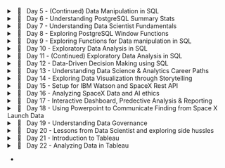 <details> 
	<br/>
    <summary> &nbsp; 📖 &nbsp; Day 5 - (Continued) Data Manipulation in SQL</summary>
<pre><code><small>🗓️  Date: 2023-02-21</small></code></pre>
<h4> Resources : </h4>
<p>Course</p>
<ul>
    <li>
        <a href="https://app.datacamp.com/learn/courses/data-manipulation-in-sql" target="_blank">Data Manipulation in SQL (Datacamp)</a>
    </li>
</ul>
<center>
    <hr style="border: 0; height: 2px; width: 80%; text-align: center;">
</center>
<h4> Summary : </h4>
<p align="justify">
    Continuing the remaining modules <a href="https://app.datacamp.com/learn/courses/data-manipulation-in-sql" target="_blank">Data Manipulation in SQL</a> course, I was able to gain insights on Simple Subqueires Joins, Correlated Subqueries (takes higher processing time), Multiple/Nested Subqueries, and Common Table Expressions (CTE). These concepts were handful in allowing to perform complex actions within SQL and gain data points that I once thought were only possible through pandas (a python library).
</p>
<p align="justify">
    However, more significantly, I learned about window functions and the various types, such as Over, Rank, Partition, and Slide, throughout this course. While I had seen it before, I had never utilized it in practice, and I am pleased that this course allowed me to do so. Aggregating on columns that aren't in the grouping columns is likely the most useful skill to have, especially when doing comparative analysis.
</p>
<center>
    <hr style="border: 0; height: 2px; width: 80%; text-align: center;">
</center>
<h4> Notes : </h4>
<details>
  <summary> &nbsp; Correlated subquery with multiple conditions</summary>

```
SELECT
    -- Select country ID, date, home, and away goals from match
    main.country_id,
    main.date,
    main.home_goal,
    main.away_goal
FROM match AS main
WHERE
    -- Filter for matches with the highest number of goals scored
    (home_goal + away_goal) >
        (SELECT MAX(home_goal + sub.away_goal)
        FROM match AS sub
        WHERE main.country_id = sub.country_id
            AND main.season = sub.season);
```

</details>

<details>
  <summary> &nbsp; Common Table Expressions</summary>

```
WITH match_list AS (
    SELECT
        country_id,
        id
    FROM match
-- Select league and count of matches from the CTE
SELECT
    l.name AS league,
    COUNT(match_list.id) AS matches
FROM league AS l
-- Join the CTE to the league table
LEFT JOIN match_list ON l.id = match_list.country_id
GROUP BY l.name;
```

</details>

<details>
  <summary> &nbsp; Window Function</summary>

```
-- Example 1 : Over function

SELECT
    m.id,
    c.name AS country,
    m.season,
    m.home_goal,
    m.away_goal,
    -- Use a window to include the aggregate average in each row
    AVG(m.home_goal + m.away_goal) OVER() AS overall_avg
FROM match AS m
LEFT JOIN country AS c ON m.country_id = c.id;


-- Example 2 : Rank function

SELECT
    l.name AS league,
    AVG(m.home_goal + m.away_goal) AS avg_goals,
    -- Rank each league according to the average goals
    RANK() OVER(ORDER BY AVG(m.home_goal + m.away_goal) DESC) AS league_rank
FROM league AS l
LEFT JOIN match AS m
ON l.id = m.country_id
WHERE m.season = '2011/2012'
GROUP BY l.name
ORDER BY league_rank;


-- Example 3 : Partition function

SELECT
    c.name,
    m.season,
    (home_goal + away_goal) AS goals,
    AVG(home_goal + away_goal)
        OVER(PARTITION BY m.season, c.name) AS season_country_avg
FROM country AS c
LEFT JOIN match AS m
ON c.id = m.country_id;


-- Example 4 : Sliding Function

SELECT
    date,
    home_goal,
    away_goal,
    -- Create a running total and running average of home goals
    SUM(home_goal) OVER(ORDER BY date
        ROWS BETWEEN UNBOUNDED PRECEDING AND CURRENT ROW) AS running_total,
    AVG(home_goal) OVER(ORDER BY date
        ROWS BETWEEN UNBOUNDED PRECEDING AND CURRENT ROW) AS running_avg
FROM match
WHERE
    hometeam_id = 9908
    AND season = '2011/2012';
```

</details>
<hr/>
</details>

<details> 
	<br/>
    <summary> &nbsp; 📖 &nbsp; Day 6 - Understanding PostgreSQL Summary Stats </summary>
<pre><code><small>🗓️  Date: 2023-02-22</small></code></pre>
<h4> Resources : </h4>
<p>Course</p>
<ul>
    <li>
        <a href="https://www.kaggle.com/learn/advanced-sql" target="_blank">Advanced SQL (Kaggle)</a>
    </li>
    <li>
        <a href="https://app.datacamp.com/learn/courses/postgresql-summary-stats-and-window-functions" target="_blank">PostgreSQL Summary Stats and Window Functions (Datacamp)</a>
    </li>
</ul>
<p>Articles</p>
<ul>
    <li>
        <a href="https://medium.com/yavar/window-functions-in-sql-a7239bb97104" target="_blank">Window functions in SQL (Medium)</a>
    </li>
</ul>
<center>
    <hr style="border: 0; height: 2px; width: 80%; text-align: center;">
</center>
<h4> Summary : </h4>
<p align="justify">
With the continuation of window functions, I have gotten slightly familiar with the notion of window function types, particularly fetching, framing, and ranking functions, which I had practiced today. While these functions seemed intimidating at first, they turned out to be considerably easy than I had anticipated.
</p>
<p align="justify">
Beside this,  I attempted to put my knowledge into practice by answering practice questions in the "Advanced sql" section of kaggle. It was a valuable experience since I was able to accurately utilize window functions and also learn about the 'UNNEST' function to load nested and repeated data from the tables.
</p>
<center>
    <hr style="border: 0; height: 2px; width: 80%; text-align: center;">
</center>
<h4> Notes : </h4>

<details>
  <summary> &nbsp; Fetching functions</summary>

| Operator              | Description                                                       |
| --------------------- | ----------------------------------------------------------------- |
| `LAG(column, n)`      | Returns column's value at the row `n` rows before the current row |
| `LEAD(column, n)`     | Returns column's value at the row `n` rows after the current row  |
| `FIRST_VALUE(column)` | Returns the first value in table or partition                     |
| `LAST_VALUE(column)`  | Returns the last value in table or partition                      |

</details>

<details>
  <summary> &nbsp; Framing functions</summary>

| Operator            | Description                             |
| ------------------- | --------------------------------------- |
| ROW/RANGE           | Uses the given row or range as a frame. |
| PRECEDING           | Rows before the current row.            |
| UNBOUNDED PRECEDING | Return all rows before the current row. |
| UNBOUNDED FOLLOWING | Return all rows after the current row.  |
| CURRENT ROW         | Current row of query execution.         |

</details>

<details>
  <summary> &nbsp; Ranking Functions</summary>

| Operator   | Description                                                                                                       |
| ---------- | ----------------------------------------------------------------------------------------------------------------- |
| ROW_NUMBER | Unique sequential number for each row in the specified partition                                                  |
| RANK       | Unique rank number for the each distinct row within the specified partition, but equal values share same rank     |
| DENSE_RANK | Unique rank number for the each distinct row within the specified partition without skipping any duplicate values |
| NTILE      | Distribute the rows in to the rows set with a specific `n` number of groups.                                      |

</details>
<hr/>
</details>

<details> 
	<br/>
    <summary> &nbsp; 📖 &nbsp; Day 7 - Understanding Data Scientist Fundamentals</summary>
<pre><code><small>🗓️  Date: 2023-02-23</small></code></pre>
<h4> Resources : </h4>
<p>Course</p>

<ul>
    <li>
        <a href="https://www.linkedin.com/learning/a-day-in-the-life-of-a-data-scientist/serving-the-client/" target="_blank">A Day In The Life of a Data Scientist (Linkedin Learning)</a>
    <li>
    </li>
        <a href="https://www.linkedin.com/learning/the-non-technical-skills-of-effective-data-scientists/" target="_blank">The Non-Technical Skills of Effective Data Scientists (Linkedin Learning)</a>
     <li>
    </li>
        <a href="https://www.kaggle.com/learn/pandas" target="_blank">Pandas (Kaggle)</a>
    </li>
</ul>
<center>
    <hr style="border: 0; height: 2px; width: 80%; text-align: center;">
</center>
<h4> Summary : </h4>
<p align="justify">
Taking a break from the regular SQL courses, I delved into the everyday life of a data scientist, complete with current data science issues and how data scientists manage themselves and the organizations for which they operate. I was also able to take the following course on the non-technical abilities of a successful data scientist, which addressed not just the attributes that a person should have but also the role diplomacy plays while working in a professional setting. In addition, to polish my pandas abilities, I completed a Kaggle Learn course that served as a refresher on the techniques I use on a daily basis.
</p>
<hr/>
</details>

<details> 
	<br/>
    <summary> &nbsp; 📖 &nbsp; Day 8 - Exploring PostgreSQL Window Functions</summary>

<pre><code><small>🗓️  Date: 2023-02-24</small></code></pre>

<h4> Resources : </h4>
<p>Course</p>

- <a href="https://www.kaggle.com/learn/intro-to-programming" target="_blank">Intro to Programming (Kaggle)</a>
- <a href="https://app.datacamp.com/learn/courses/postgresql-summary-stats-and-window-functions" target="_blank">PostgreSQL Summary Stats and Window Functions (Datacamp)</a>

<center>
    <hr style="border: 0; height: 2px; width: 80%; text-align: center;">
</center>

<h4> Summary : </h4>

<p align="justify">
Leveraging the same elements in different ways has always lit up the neurons in my brain, allowing me to perceive the world in new ways. This occurred when learning how to use the aggregrate functions within the window functions to obtain new results. In fact, utilizing the same `SUM` and `AVG` functions to deliver moving totals and averages within sql itself with the assistance of frames and aggregrate functions made me leap on top of my bed.  There were so many things that sql could do that I had always assumed only pandas could accomplish. While creating sophisticated queries in pandas is faster, the execution time would be much faster if same queries were implemented directly in SQL without loading the dataset into memory.
</p>

<p align="justify">
Continuing this discovery, pivoting tables in SQL was also conceivable with `CROSSTAB`, as well as other beneficial functions like `ROLLUP`, `CUBE`, `COALESCE`, and `STRING AGG`, which would come in handy when relying only on SQL.
</p>

<center>
    <hr style="border: 0; height: 2px; width: 80%; text-align: center;">
</center>

<h4> Notes : </h4>

<details>
  <summary> &nbsp; ROW BETWEEN</summary>

Syntax
`ROWS BETWEEN [start] AND [finish]`

- `n PRECEDING` : `n` rows before the current row
- `CURRENT ROW` : the current row
- `n FOLLOWING` : `n` rows after the current row

Examples

- `ROWS BETWEEN 3 PRECEDING AND CURRENT ROW`
- `ROWS BETWEEN 4 PRECEDING AND 4 FOLLOWING`
- `ROWS BETWEEN CURRENT ROW AND 1 FOLLOWING`

</details>

<details>
  <summary> &nbsp; CROSSTAB</summary>

```
-- Before using crosstab, use the to create an extension
CREATE EXTENSION IF NOT EXISTS tablefunc;

SELECT * FROM CROSSTAB($$
    source_sql TEXT
$$) AS ct(
    column_1 DATA_TYPE_1,
    column_2 DATA_TYPE_2,
    ...,
    column_n DATA_TYPE_N
);
```

</details>

<details>
  <summary> &nbsp; ROLLUP and CUBE</summary>

The `ROLLUP` option allows to include extra rows that represent the subtotals, which are commonly referred to as super-aggregate rows, along with the grand total row.

```
SELECT
    country, warehouse, SUM(quantity)
FROM
    inventory
GROUP BY ROLLUP (country, warehouse);
```

`ROLLUP` is hierarchical, de-aggregrating from the leftmost provided column to the right-most.

```
ROLLUP (country, warehouse)     -- includes country level totals
ROLLUP (warehouse, country)     -- includes warehouse level totals
```

However, when we need all possible group-level aggregrations, we use `CUBE` which shares similar properties to `ROLLUP`.

```
CUBE (country, warehouse)       -- country country level and warehouse level, and grand total
```

</details>

<details>
  <summary> &nbsp; Useful Functions</summary>

- COALESCE

`COALESCE()` takes a list of values and returns the first non-null value, going from left to right

```
COALESCE(null, null, 1, null, 2)        -- returns 1
```

- STRING_AGG

`STRING_AGG(column, separator)` takes all the values of a column and concatenates them, with `separator` in between each value.

</details>

<center>
    <hr style="border: 0; height: 2px; width: 80%; text-align: center;">
</center>

</details>

<details> 
	<br/>
    <summary> &nbsp; 📖 &nbsp; Day 9 - Exploring Functions for Data manipulation in SQL</summary>

<pre><code><small>🗓️  Date: 2023-02-25</small></code></pre>

<h4> Resources : </h4>
<p>Course</p>

- <a href="https://app.datacamp.com/learn/courses/functions-for-manipulating-data-in-postgresql" target="_blank">Functions for Manipulating Data in PostgreSQL (Datacamp)</a>

<center>
    <hr style="border: 0; height: 2px; width: 80%; text-align: center;">
</center>

<h4> Summary : </h4>

<p align="justify">
The focus of today's course was on data manipulation in PostgreSQL utilizing both built-in and user-defined functions. The built-in functions of PostgreSQL included common data types and their casts, date/time functions and operators, and string parsing and manipulation functions. While the most of the operators were familiar, I learned about several new ones, such as `INTERVAL` and `INITCAP`. Nevertheless, the postgreSQL extensions and full-text search capabilities were entirely new subjects, particularly `tsvector` (text search vector) to execute a full text search beyond the scope of the 'LIKE' operator. Knowing that PostgreSQL offers built-in extensions such as fuzzy string matching through 'levenshtein' and'similarity' blew my mind as I had previously only used it in Python. Learning the syntax to develop my own functions was also quite instructive. Overall, it was a productive weekend spent learning more about PostgreSQL.
</p>

<center>
    <hr style="border: 0; height: 2px; width: 80%; text-align: center;">
</center>

<h4> Notes : </h4>

<details>
  <summary> &nbsp; INFORMATION_SCHEMA</summary>

`INFORMATION_SCHEMA` provides access to database metadata, information about the MySQL server such as the name of a database or table, the data type of a column, or access privileges.

```
-- Example 1 : Extracting all table names from system database
SELECT table_name, table_type
FROM INFORMATION_SCHEMA.TABLES
WHERE table_schema = 'public';

-- Example 2 : Extracting column data types from table
SELECT
    column_name,
    data_type
FROM INFORMATION_SCHEMA.COLUMNS
WHERE table_name = 'actor';
```

</details>

<details>
  <summary> &nbsp; INTERVAL </summary>

`INTERVAL` data type allows to store and manipulate a period of time in years, months, days, hours, minutes, seconds, etc.

```
INTERVAL '3 days'                       -- goes forward in time
INTERVAL '2 months ago';                -- goes back in time due to the keyword 'ago'
INTERVAL '3 hours 20 minutes';

-- Example 1 : Addition of timeframe
SELECT rental_date + INTERVAL '2 days' as expected_return
FROM rental;

-- Example 2: Conversion of column to interval
SELECT INTERVAL '1' day * rental_duration
FROM rental
```

</details>

<details>
  <summary> &nbsp; DATETIME Operators </summary>

| Operator                        | Description                                                                                                   |
| ------------------------------- | ------------------------------------------------------------------------------------------------------------- |
| AGE()                           | Subtract with current_date (at midnight) when empty and with the other arguments when two values are provided |
| NOW()                           | Get current timestamp with microsecond precision                                                              |
| CURRENT_TIMESTAMP()             | Gets similar timestamp to now but allows precision parameter to round off seconds                             |
| CURRENT_DATE/CURRENT_TIME       | Get current date and time                                                                                     |
| EXTRACT(`field` from `source`)  | Get subfield                                                                                                  |
| DATE_PART('`field`', `source`)  | Get subfield (equivalent to extract)                                                                          |
| DATE_TRUNC('`field`', `source`) | Truncate timestamp or interval data types with precision                                                      |
| ISFINITE()                      | Test for finite date, time and interval (not +/-infinity)                                                     |

</details>

<details>
  <summary> &nbsp; STRING Operators </summary>

| Operator                                               | Description                                                                                              |
| ------------------------------------------------------ | -------------------------------------------------------------------------------------------------------- | --------------------------------- | ------------------------------ |
| UPPER/LOWER(`source`)                                  | Converts column to upper or lower case                                                                   |
| INITCAP(`source`)                                      | Converts column to title case                                                                            |
| REPLACE(`source`, '`find_string`', '`replace_string`') | Replaces the source string with the replacement string                                                   |
| REVERSE(`source`)                                      | Reverses the string                                                                                      |
| LENGTH(`source`)                                       | Extract the length of the string                                                                         |
| POSITION('`char`' IN `source`)                         | Extract the first position of a character in a string                                                    |
| LEFT(`source`, `n`)                                    | Extract the `n` number of characters from left side of the given source                                  |
| RIGHT(`source`, `n`)                                   | Extract the `n` number of characters from right side of the given source                                 |
| SUBSTRING(`source`, `start`, `length`)                 | Extract a string containing a specific number of characters from a particular position of a given string |
| TIRM([leading                                          | trailing                                                                                                 | both] [characters] FROM `source`) | Removes characters from source |
| LPAD(`source`, `n`, `char`)                            | Left-pads a string with another string, to a certain length                                              |
| RPAD(`source`, `n`, `char`)                            | Right-pads a string with another string, to a certain length                                             |

</details>

<details>
  <summary> &nbsp; FULL TEXT Search </summary>

- Basic Search
  `to_tsvector(text)` : performs normalization and creates a list of tokens
  `to_tsquery(string)` : accepts a list of words that will be checked against the normalized vector
  `@@` : check if `tsquery` matches `tsvector`

```
-- Example 1 : Check if the title contains 'elf'
SELECT title, description
FROM film
WHERE to_tsvector(title) @@ to_tsquery('elf');
```

- Fuzzystring

```
-- Enable the fuzzystrmatch extension
CREATE EXTENSION IF NOT EXISTS fuzzystrmatch;
-- Confirm that fuzzystrmatch has been enabled
SELECT extname FROM pg_extension;

SELECT levenshtein('hello', 'jelly');       -- number of edits required to be a perfect match
SELECT similarity('hello', 'jelly');        -- similarity between two strings from 0 to 1
```

</details>

<details>
  <summary> &nbsp; User Defined Data Types </summary>

Enumerated Data Types

- Allows to create list of values that will not change

```
CREATE TYPE dayofweek AS
ENUM('Monday', 'Tuesday', 'Wednesday', 'Thursday', 'Friday', 'Saturday', 'Sunday');

-- Check
SELECT typname, typcategory
FROM pg_type
WHERE typname='dayofweek';
```

</details>

<details>
  <summary> &nbsp; User Defined Functions </summary>

```
CREATE FUNCTION squared(i integer) RETURNS integer AS $$
    BEGIN
        RETURN i * i;
    END;
$$ LANGUAGE plpgsql;
```

</details>

<center>
    <hr style="border: 0; height: 2px; width: 80%; text-align: center;">
</center>

</details>

<details> 
	<br/>
    <summary> &nbsp; 📖 &nbsp; Day 10 - Exploratory Data Analysis in SQL</summary>

<pre><code><small>🗓️  Date: 2023-02-27</small></code></pre>

<h4> Resources : </h4>
<p>Course</p>

- <a href="https://app.datacamp.com/learn/courses/exploratory-data-analysis-in-sql" target="_blank">Exploratory Data Analysis in SQL (Datacamp)</a>

<center>
    <hr style="border: 0; height: 2px; width: 80%; text-align: center;">
</center>

<h4> Summary : </h4>

<p align="justify">
Breaking the usual heavy dosage of study sessions, this particular course covered about the usage of relationship diagrams, constraints (primary key, foreign key, unique and not null), and data types for the columns. The most significant functions from this course are 'corr' and 'percentile desc,' which allow you to get correlation and discrete value from a percentile. Moreover, temporary tables were a notion I had heard of but had never used in practice, and this course was a huge help in reinforcing the concept of breaking large queries into smaller chunks.
</p>

<center>
    <hr style="border: 0; height: 2px; width: 80%; text-align: center;">
</center>

<h4> Notes : </h4>

<details>
  <summary> &nbsp; CAST Function</summary>

```
-- Cast Function syntax
SELECT CAST (value AS value_type);

-- Alternate Cast Function with :: notation
SELECT value::new_type;

--  Example 1 : Casting float to integer
SELECT CAST (3.7 AS integer);
```

</details>

<details>
  <summary> &nbsp; Series</summary>

```
-- Example 1 : Basic series
SELECT generate_series(1, 10, 2);

-- Example 2 : Float series
SELECT generate_series(0, 1, 0.1);
```

</details>

<details>
  <summary> &nbsp; Summary functions</summary>

| Function                                                            | Description                                                                       |
| ------------------------------------------------------------------- | --------------------------------------------------------------------------------- |
| CORR(`source1`,`source2`)                                           | Returns the correlation between two columns                                       |
| percentile_disc(`percentile`) WITHIN GROUP (ORDER BY `column_name`) | Returns the value representing the percentile of the column using discrete method |

</details>

<details>
  <summary> &nbsp; Temporary Tables</summary>

```
-- Dropping the table
DROP TABLE IF EXISTS table_name

-- Create a temporary table
CREATE TEMP TABLE table_name AS
SELECT column1, column2
FROM table;
```

</details>

<center>
    <hr style="border: 0; height: 2px; width: 80%; text-align: center;">
</center>

</details>

<details> 
	<br/>
    <summary> &nbsp; 📖 &nbsp; Day 11 - (Continued) Exploratory Data Analysis in SQL</summary>

<pre><code><small>🗓️  Date: 2023-02-28</small></code></pre>

<h4> Resources : </h4>
<p>Course</p>

- <a href="https://app.datacamp.com/learn/courses/exploratory-data-analysis-in-sql" target="_blank">Exploratory Data Analysis in SQL (Datacamp)</a>

<center>
    <hr style="border: 0; height: 2px; width: 80%; text-align: center;">
</center>

<h4> Summary : </h4>

<p align="justify">
The remaining modules of the course delved into the topic of character types in PostgreSQL, specifically character, varchar, and text. It also covered common challenges that arise when grouping categorical variables and dealing with unstructured text data. The modules included exercises on data cleaning such as dealing with cases and white spaces, as well as data manipulation techniques such as splitting strings using delimiters and concatenating multiple strings. Additionally, the course covered working with date and timestamps to create complex queries through series.
</p>

<center>
    <hr style="border: 0; height: 2px; width: 80%; text-align: center;">
</center>

<h4> Notes : </h4>

<details>
  <summary> &nbsp; Series Generation</summary>

```
-- Syntax
SELECT generate_series(from, to, interval);

-- Example 1
SELECT generate_series('2018-01-01', '2018-01-15', '2 days'::interval)
```

</details>

<center>
    <hr style="border: 0; height: 2px; width: 80%; text-align: center;">
</center>

</details>

<details> 
	<br/>
    <summary> &nbsp; 📖 &nbsp; Day 12 - Data-Driven Decision Making using SQL</summary>

<pre><code><small>🗓️  Date: 2023-03-01</small></code></pre>

<h4> Resources : </h4>
<p>Course</p>

- <a href="https://app.datacamp.com/learn/courses/data-driven-decision-making-in-sql" target="_blank">Data-Driven Decision Making in SQL(Datacamp)</a>

Project

- <a href="https://app.datacamp.com/learn/projects/1413" target="_blank">When Was the Golden Age of Video Games?(Datacamp)</a>

<center>
    <hr style="border: 0; height: 2px; width: 80%; text-align: center;">
</center>

<h4> Summary : </h4>

<p align="justify">
With all the skills that I had accumilated so far, it was only about implementing them. While a proper implementation is yet to come, I could still practice within a real evironment through the course "Data-Driven Decision Making in SQL" and the project "When Was the Golden Age of Video Games?". These allowed me to use all of the concepts from data cleaning, manipulation to aggregration and concentrated on using groupings, joins and pivots to create complex tables. Today marks the end of the career track, and I'm over the moon with all the knowledge I've gained in these 12 days. Yay for learning!
</p>

<center>
    <hr style="border: 0; height: 2px; width: 80%; text-align: center;">
</center>

</details>

<details> 
	<br/>
    <summary> &nbsp; 📖 &nbsp; Day 13 - Understanding Data Science & Analytics Career Paths</summary>

<pre><code><small>🗓️  Date: 2023-03-02</small></code></pre>

<h4> Resources : </h4>
<p>Course</p>

- <a href="https://www.linkedin.com/learning/data-science-analytics-career-paths-certifications-first-steps-2018/welcome" target="_blank">Data Science & Analytics Career Paths & Certifications: First Steps (LinkedIn Learning)</a>

<center>
    <hr style="border: 0; height: 2px; width: 80%; text-align: center;">
</center>

<h4> Summary : </h4>

<p align="justify">
Before diving into the world of mathematica, I needed to grasp the foundations that I would need to build as a Data Analyst. Attending the LinkedIn Learning career course "Data Science & Analytics Career Pathways & Certifications" was quite beneficial in this regard. It began by discussing the applications of data science, such as fraud detection, social media analytics, disease control, dating services, simulations, climate research, and network security. It also discussed the abilities required to be relevant in the sector. Data mining, machine learning, natural language processing, statistics, and visualization were among the crucial skills mentioned. It also discussed certificates that can help advance one's career and establish one as a specialist in a particular subject. Overall, the course was beneficial in aiding comprehension of the principles of being relevant in the ever-changing world of data science.
</p>

<center>
    <hr style="border: 0; height: 2px; width: 80%; text-align: center;">
</center>

</details>

<details> 
	<br/>
    <summary> &nbsp; 📖 &nbsp; Day 14 - Exploring Data Visualization through Storytelling</summary>

<pre><code><small>🗓️  Date: 2023-03-03</small></code></pre>

<h4> Resources : </h4>
<p>Course</p>

- <a href="https://www.linkedin.com/learning/data-visualization-storytelling/the-art-of-storytelling" target="_blank">Data Visualization: Storytelling (LinkedIn Learning)</a>

<center>
    <hr style="border: 0; height: 2px; width: 80%; text-align: center;">
</center>

<h4> Summary : </h4>

<p align="justify">
As visualizing data through narrative storytelling is one of the most crucial skills for a data analyst to have,  which sets them apart from their colleagues. I took a data visualization course that included story structure and its components (begining, middle, end, plot, protagonist, problem and transformation). It also demonstrated the use of flow diagrams to successfully represent linear data flow for effective story telling.

Most notably, the course taught the principles of learning to demonstrate your analytic abilities utilizing the 4x4 progressive depth model:

- The watercooler moment

  - The initial attention grabber determines whether or not individuals are interested in learning more.
  - Example: Image or headline.

- The cafe content

  - Example : Blog post or short article

- The research library

  - Research portion, such as a PDF document.

- The Lab Experience
  - Interactive dashboard where data aficionados can examine the content and tinker to answer their in-depth questions

</p>

<center>
    <hr style="border: 0; height: 2px; width: 80%; text-align: center;">
</center>

</details>

<details> 
	<br/>
    <summary> &nbsp; 📖 &nbsp; Day 15 - Setup for IBM Watson and SpaceX Rest API</summary>

<pre><code><small>🗓️  Date: 2023-03-05</small></code></pre>

<h4> Resources : </h4>
<p>Course</p>

- <a href="https://www.coursera.org/learn/applied-data-science-capstone/" target="_blank">Applied Data Science Capstone: Week 1 (Coursera)</a>

<center>
    <hr style="border: 0; height: 2px; width: 80%; text-align: center;">
</center>

<h4> Summary : </h4>

<p align="justify">
I took a break from learning today to prepare for the journey ahead! I made my own IBM account and configured Watson Studio to publish notebooks directly to my GitHub repository. I also explored in the world of SpaceX's rest API in order to extract useful data for future projects. We can get so enthused in learning new things that we forget to take a deep breath and get organized. However, not today.
</p>

<center>
    <hr style="border: 0; height: 2px; width: 80%; text-align: center;">
</center>

</details>

<details> 
	<br/>
    <summary> &nbsp; 📖 &nbsp; Day 16 - Analyzing SpaceX Data and AI ethics</summary>

<pre><code><small>🗓️  Date: 2023-03-06</small></code></pre>

<h4> Resources : </h4>
<p>Course</p>

- <a href="https://www.kaggle.com/learn/intro-to-ai-ethics" target="_blank">Intro to AI Ethics (Kaggle)</a>
- <a href="https://www.coursera.org/learn/applied-data-science-capstone/" target="_blank">Applied Data Science Capstone: Week 1 & 2 (Coursera)</a>

<center>
    <hr style="border: 0; height: 2px; width: 80%; text-align: center;">
</center>

<h4> Summary : </h4>

<p align="justify">
Building on yesterday's exploration, today was all about extracting launch data from SpaceX using requests and beautiful soup. The objective was to determine the fruitfulness of starting a new business for a hypothetical company, SpaceY. During the course, I delved into the concepts of Exploratory Data Analysis and Feature Engineering, utilizing both python and SQL to analyze the data. Wrapping up with data science, I visually represented our findings using scatterplots and barplots to identify factors such as landing site, booster, and payload mass that can contribute to a higher success rate.
</p>

<p align="justify">
Aside from that, I took an AI ethics course and was introduced to Human-Centered-Design for AI and its significance. It not only helped me assess whether a project is worth transitioning to be done under AI, but it also helped me grasp that AI systems are more effective when they work alongside people rather than independently. Also, I learned about the numerous types of biases and fairness that can emerge in an ML model when biased data/model is used, as garbage in, garbage out.
</p>

<center>
    <hr style="border: 0; height: 2px; width: 80%; text-align: center;">
</center>

<h4> Notes : </h4>

<details>
  <summary> &nbsp; Six Types of Bias</summary>

<br/>

- Historical Bias
  - Occurs when the state of the world in which the data was generated is flawed.
- Representation bias
  - Occurs when building datasets for training a model, if those datasets poorly represent the people that the model will serve.
  - Example : if the dataset used to train the models exclude darker skin tones.
- Measurement bias
  - Occurs when the accuracy of the data varies across groups.
  - This can happen when working with proxy variables (variables that take the place of a variable that cannot be directly measured), if the quality of the proxy varies in different groups.
  - Example : if the measurement apparatus shows reduced performance with dark skin tones.
- Aggregation bias
  - Occurs when groups are inappropriately combined, resulting in a model that does not perform well for any group or only performs well for the majority group.
  - This is often not an issue, but most commonly arises in medical applications.
- Evaluation bias
  - Occurs when evaluating a model.
  - If the benchmark data (used to compare the model to other models that perform similar tasks) does not represent the population that the model will serve.
  - Example : if the dataset used to benchmark the model excludes darker skin tones.
- Deployment bias
  - Occurs when the problem the model is intended to solve is different from the way it is actually used.
  - If the end users don’t use the model in the way it is intended, there is no guarantee that the model will perform well.

</details>

<img src="./images/bias.png" alt="types of bias">
<br/>

<details>
  <summary> &nbsp; Four fairness criteria</summary>

<br/>

- Demographic parity / statistical parity
  - It says the model is fair if the composition of people who are selected by the model matches the group membership percentages of the applicants.
- Equal opportunity fairness
  - It ensures that the proportion of people who should be selected by the model ("positives") that are correctly selected by the model is the same for each group.
  - We refer to this proportion as the true positive rate (TPR) or sensitivity of the model.
- Equal accuracy
  - It is the percentage of correct classifications (people who should be denied and are denied, and people who should be approved who are approved) should be the same for each group.
  - If the model is 98% accurate for individuals in one group, it should be 98% accurate for other groups.
- Group unaware / Fairness through unawareness
  - Group unaware fairness removes all group membership information from the dataset.
  - For instance, we can remove gender data to try to make the model fair to different gender groups.
  - Similarly, we can remove information about race or age.

</details>

<center>
    <hr style="border: 0; height: 2px; width: 80%; text-align: center;">
</center>

</details>

<details> 
	<br/>
    <summary> &nbsp; 📖 &nbsp; Day 17 - Interactive Dashboard, Predective Analysis & Reporting</summary>

<pre><code><small>🗓️  Date: 2023-03-07</small></code></pre>

<h4> Resources : </h4>
<p>Course</p>

- <a href="https://www.coursera.org/learn/applied-data-science-capstone/" target="_blank">Applied Data Science Capstone: Week 3, 4 & 5 (Coursera)</a>

<center>
    <hr style="border: 0; height: 2px; width: 80%; text-align: center;">
</center>

<h4> Summary : </h4>

<p align="justify">
After completing exploratory data analysis, I delved into creating an interactive dashboard with plolty dash and folium to facilitate in real-time data analysis. It was a good refresher on the concept of dash callbacks to help translate user inputs and update existing charts based on those inputs. In addition, as part of the course, I touched on predictive analysis to determine the optimum model and hyperparameters needed to develop a model capable of predicting the launch's success rate. To do this, I used Preprocessing, GridSearchCV, LogisticRegression, DecisionTreeClassifier, and KNeighborsClassifier to help automate model selection, as well as a confusion matrix to evaluate true accuracy much more clearly.
</p>

<p align="justify">
With plenty of time left in the day, I investigated the creation of an effective data analysis report and its components. While data reports vary depending on the use and data included, I was able to get a general idea of how a data report should look through the course.
</p>

<center>
    <hr style="border: 0; height: 2px; width: 80%; text-align: center;">
</center>

<h4> Notes : </h4>

<details>
  <summary> &nbsp; Elements of Data Finding Report</summary>

<br/>

- Cover Page
  - Contains: Title, Date and Name of the presenter
- Executive Summary
  - Briefly explain the details
  - Considered a stand-alone document
  - No new information should be presented except from the main points
- Table of Contents
- Introduction
  - Nature of the analysis
  - States the problem
  - States questions for analysis
- Methodology
  - Explains the data sources
  - Outlines the plan for the collected data
- Results
  - Deatils of data collection
  - How data was organized?
  - How data was analyzed?
  - Charts and graphs to show crucial finding
- Discussion
  - Engage the audience
- Conclusion
  - Conclusion of the report finding, reiterating the problem given in introduction
  - Overall summary of the findings
  - Outcome of the analysis
  - Any steps taken in future
- Appendix
  - Information that didn't fit in the report
  - Resources and references

</details>

<center>
    <hr style="border: 0; height: 2px; width: 80%; text-align: center;">
</center>

</details>

<details> 
	<br/>
    <summary> &nbsp; 📖 &nbsp; Day 18 - Using Powerpoint to Communicate Finding from Space X Launch Data </summary>

<pre><code><small>🗓️  Date: 2023-03-08</small></code></pre>

<h4> Resources : </h4>
<p>Course</p>

- <a href="https://www.coursera.org/learn/applied-data-science-capstone/" target="_blank">Applied Data Science Capstone: Week 5 (Coursera)</a>

<center>
    <hr style="border: 0; height: 2px; width: 80%; text-align: center;">
</center>

<h4> Summary : </h4>

<p align="justify">
After a thorough analysis of Space X's launches, it was time to predict the first stage's successful landing to give competition to the likes of Space X with the assistance of Company Y. Armed with a lengthy 50-page presentation, a combination of online resources and a dash of personal passion was instrumental in completing the task, and in the process, honed valuable presentation creation skills. In addition, the power of context cannot be overstated, as it aided in comprehending the insights more easily, with an executive summary for those uninterested in the subject matter. All in all, it was a remarkable learning experience that showcased the importance of a compelling narrative and a comprehensive overview for maximum impact.  
</p>

<center>
    <hr style="border: 0; height: 2px; width: 80%; text-align: center;">
</center>

</details>

<details> 
	<br/>
    <summary> &nbsp; 📖 &nbsp; Day 19 - Understanding Data Governance </summary>

<pre><code><small>🗓️  Date: 2023-03-09</small></code></pre>

<h4> Resources : </h4>
<p>Course</p>

- <a href="https://www.linkedin.com/learning/learning-data-governance-14224082/data-governance-affects-everyone" target="_blank">Learning Data Governance (LinkedInLearning)</a>

<center>
    <hr style="border: 0; height: 2px; width: 80%; text-align: center;">
</center>

<h4> Summary : </h4>

<p align="justify">
In the data governance course, I gained insights into the significance of efficient data management in organizations. The course taught me that data governance involves creating and enforcing policies, procedures, and standards to manage data assets of an organization, which includes data privacy, quality, security, and access. A crucial lesson that I learned was how data governance plays a critical role in ensuring the trustworthiness and correctness of an organization's data. It enables high-quality data that can be relied upon to drive decision-making processes. Moreover, data governance can also aid organizations in complying with regulatory obligations related to data privacy and security.
</p>

<center>
    <hr style="border: 0; height: 2px; width: 80%; text-align: center;">
</center>

<h4> Notes : </h4>

<details>
  <summary> &nbsp; Principles of Data Governance</summary>

<br/>

- Transparency
  - All data governance processes implemented throughout your organisation should exhibit the utmost transparency.
- Accountability
  - Ownership and accountability has to be applied across the organisation for the data being collected and stored by the individuals.
- Standardization
  - Any successful data governance process will need to define and abide by standardised rules and regulations to protect their data and to ensure it is used in accordance with all relevant external regulations (such as the GDPR).

</details>

<center>
    <hr style="border: 0; height: 2px; width: 80%; text-align: center;">
</center>

</details>

<details> 
	<br/>
    <summary> &nbsp; 📖 &nbsp; Day 20 - Lessons from Data Scientist and exploring side hussles </summary>

<pre><code><small>🗓️  Date: 2023-03-10</small></code></pre>

<h4> Resources : </h4>
<p>Course</p>

- <a href="https://www.linkedin.com/learning/lessons-from-data-scientists/insights-to-excel-in-data-science" target="_blank">Lessons from Data Scientists (LinkedInLearning)</a>
- <a href="https://www.linkedin.com/learning/side-hustle-strategies-for-data-science-and-analytics-experts/effectively-combining-data-science-and-being-an-entrepreneur" target="_blank">Side Hustle Strategies for Data Science and Analytics Experts (LinkedInLearning)</a>

<center>
    <hr style="border: 0; height: 2px; width: 80%; text-align: center;">
</center>

<h4> Summary : </h4>

<p align="justify">
Six individuals, each with their unique experiences in data, shared their stories through the course. These narratives covered their journeys starting out in data analytics, the inspiration behind their work, the impact of their contributions on the organization, their current endeavors, and practical advice based on their experiences. One of the prominent discussions was about the ethical considerations that data scientists face while conducting an analysis, where certain data points may conflict with their personal values. However, what had a significant impact on my outlook towards the data science field was gaining insights about the industry and the people involved in it during the course.
</p>

<p align="justify">
In addition to my current pursuits, I have become interested in side hustle strategies for data science. The monotony of only having one job motivated me to seek out new opportunities to expand my abilities and skills. I discovered a range of options such as writing, training, consulting, attending conferences, and engaging with academics. These activities may include co-authoring a book, writing a chapter in a second edition, providing training in R or Python during free time, through in-site or online classes. These endeavors not only benefit the individual but can also contribute to growing the data science industry. As one gains expertise, opportunities such as giving speeches at conferences and consulting with organizations can lead to expanding networks and discovering new possibilities. It's important to note that if one is currently involved in academics as a student or teacher, there are resources beyond the classroom that can be taken advantage of, such as university libraries and websites like GitHub Education. By making the most of what is available and staying informed about the latest tools and patterns in data analytics, one can continue to expand their knowledge and skills in this new and exciting field.
</p>

<center>
    <hr style="border: 0; height: 2px; width: 80%; text-align: center;">
</center>

</details>

<details> 
	<br/>
    <summary> &nbsp; 📖 &nbsp; Day 21 - Introduction to Tableau </summary>

<pre><code><small>🗓️  Date: 2023-03-19</small></code></pre>

<h4> Resources : </h4>
<p>Course</p>

- <a href="https://app.datacamp.com/learn/courses/introduction-to-tableau" target="_blank">Introduction to Tableau (Datacamp)</a>

<center>
    <hr style="border: 0; height: 2px; width: 80%; text-align: center;">
</center>

<h4> Summary : </h4>

<p align="justify">
Today marks the first day of my journey into the world of Tableau, following a 7-day break from my usual learning streak. I began my day by loading workbooks and familiarizing myself with the navigation of Tableau through the menu pane and tool bar. Next, I dove into the world of sorting and various types of filters (extract filter, data source filter, context filter, dimension filter, and measure filter) in Tableau. I then proceeded to using aggregration and creating custom columns using calculated fields that leverage the inbuilt functions within Tableau. Moving on, I explored the topic of creating visualizations on geo maps using geocoding. I was thrilled to see how easy it was to map data and extract meaningful insights based on the location of the data points. I also learned how to work with dates and create reference lines, trend lines, and forecasting using Tableau. Finally, I learned how to convey my findings with dashboards and stories in Tableau.
</p>

<p align="justify">
Overall, it was an interesting and exciting day of learning to fully comprehend the tool that has/can significantly decrease my burden by providing rapid visualizations that would take hours to complete in Python. I'm looking forward to applying these skills to real-world scenarios and deepening my knowledge in the days to come.
</p>

<center>
    <hr style="border: 0; height: 2px; width: 80%; text-align: center;">
</center>

<h4> Notes : </h4>

<details>
  <summary> &nbsp; Data roles in Tableau</summary>

<br/>

- Discrete dimension
  - Common, colored in blue
  - Finite amount of values
  - Can't be aggregated
  - Example: Eye color, Gender, etc.
- Discrete measure
  - Not common, colored in blue
  - Finite amount of values
  - Can be aggregated
  - Example: Shoe size, Age, etc.
- Continuous dimension
  - Not common, colored in green
  - Infinite amount of values
  - Can't be aggregated
  - Example: Date, etc.
- Continuous measure
  - Common, colored in green
  - Infinite amount of values
  - Can be aggregated
  - Example: Height, Weight, etc.

</details>
<hr/>
</details>

<details> 
	<br/>
    <summary> &nbsp; 📖 &nbsp; Day 22 - Analyzing Data in Tableau </summary>
<pre><code><small>🗓️  Date: 2023-03-20</small></code></pre>
<h4> Resources : </h4>
<p>Course</p>
<ul>
    <li>
        <a href="https://app.datacamp.com/learn/courses/analyzing-data-in-tableau" target="_blank">Analyzing Data in Tableau (Datacamp)</a>
    </li>
</ul>
<center>
    <hr style="border: 0; height: 2px; width: 80%; text-align: center;">
</center>
<h4> Summary : </h4>
<p align="justify">
Preparing for Analysis
Exploring visualizations
Mapping analysis
Groups, sets and parameters
</p>
<hr/>
</details>



<ul>
    <li>
    </li>
</ul>